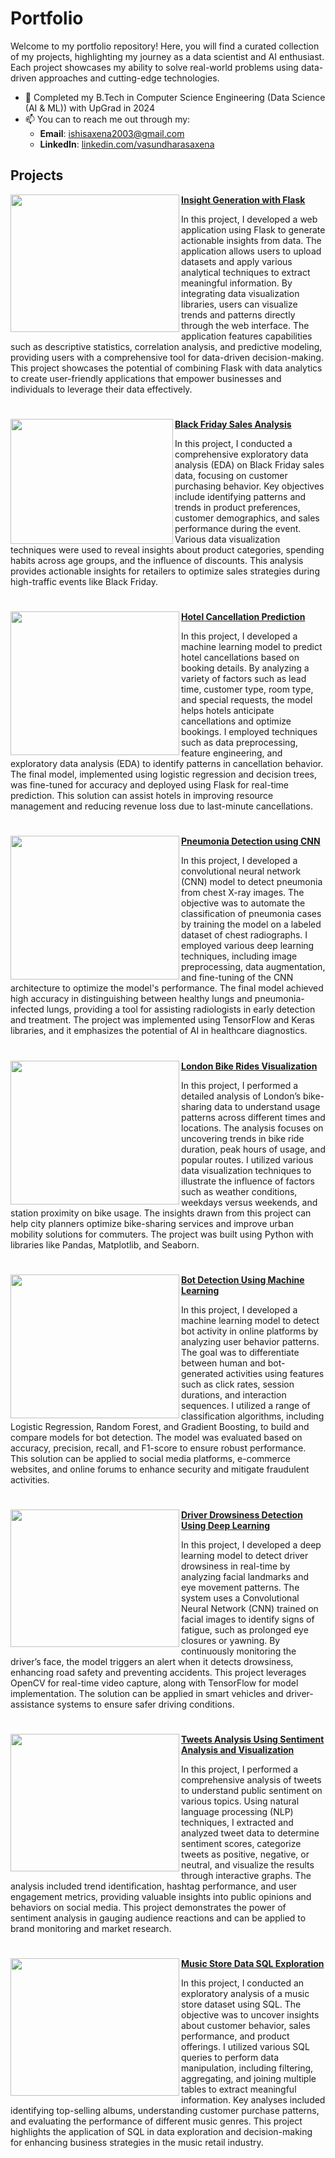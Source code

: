 # Portfolio
Welcome to my portfolio repository! Here, you will find a curated collection of my projects, highlighting my journey as a data scientist and AI enthusiast. Each project showcases my ability to solve real-world problems using data-driven approaches and cutting-edge technologies.

- 🔭 Completed my B.Tech in Computer Science Engineering (Data Science (AI & ML)) with UpGrad in 2024
- 📫 You can to reach me out through my:
  - **Email**: [ishisaxena2003@gmail.com](ishisaxena2003@gmail.com)
  - **LinkedIn**: [linkedin.com/vasundharasaxena](https://www.linkedin.com/in/vasundharasaxena/)


 ## Projects

<img align="left" width="270" height="220" src="https://miro.medium.com/v2/resize:fit:760/1*aD7PVPc6HgFU9JK0vYRRnA.jpeg"> **[Insight Generation with Flask](https://github.com/vasundharasaxena/insight_generation_flask)**

In this project, I developed a web application using Flask to generate actionable insights from data. The application allows users to upload datasets and apply various analytical techniques to extract meaningful information. By integrating data visualization libraries, users can visualize trends and patterns directly through the web interface. The application features capabilities such as descriptive statistics, correlation analysis, and predictive modeling, providing users with a comprehensive tool for data-driven decision-making. This project showcases the potential of combining Flask with data analytics to create user-friendly applications that empower businesses and individuals to leverage their data effectively.

#

<img align="left" width="260" height="200" src="https://www.sender.net/wp-content/uploads/2021/11/black-friday-email-templates-1024x658.png"> **[Black Friday Sales Analysis](https://github.com/vasundharasaxena/black-friday-sales)**

In this project, I conducted a comprehensive exploratory data analysis (EDA) on Black Friday sales data, focusing on customer purchasing behavior. Key objectives include identifying patterns and trends in product preferences, customer demographics, and sales performance during the event. Various data visualization techniques were used to reveal insights about product categories, spending habits across age groups, and the influence of discounts. This analysis provides actionable insights for retailers to optimize sales strategies during high-traffic events like Black Friday.

#

<img align="left" width="270" height="230" src="https://5.imimg.com/data5/SELLER/Default/2023/1/WU/UD/VW/10707605/domestic-hotel-booking-service-500x500.jpg"> **[Hotel Cancellation Prediction](https://github.com/vasundharasaxena/hotel-cancellation-prediction)**

In this project, I developed a machine learning model to predict hotel cancellations based on booking details. By analyzing a variety of factors such as lead time, customer type, room type, and special requests, the model helps hotels anticipate cancellations and optimize bookings. I employed techniques such as data preprocessing, feature engineering, and exploratory data analysis (EDA) to identify patterns in cancellation behavior. The final model, implemented using logistic regression and decision trees, was fine-tuned for accuracy and deployed using Flask for real-time prediction. This solution can assist hotels in improving resource management and reducing revenue loss due to last-minute cancellations.

#

<img align="left" width="270" height="230" src="https://miro.medium.com/v2/resize:fit:1400/format:webp/1*t2d0oXxbRZgY8l1JJXIRGg.jpeg"> **[Pneumonia Detection using CNN](https://github.com/vasundharasaxena/pneumonia_detection_cnn)**

In this project, I developed a convolutional neural network (CNN) model to detect pneumonia from chest X-ray images. The objective was to automate the classification of pneumonia cases by training the model on a labeled dataset of chest radiographs. I employed various deep learning techniques, including image preprocessing, data augmentation, and fine-tuning of the CNN architecture to optimize the model's performance. The final model achieved high accuracy in distinguishing between healthy lungs and pneumonia-infected lungs, providing a tool for assisting radiologists in early detection and treatment. The project was implemented using TensorFlow and Keras libraries, and it emphasizes the potential of AI in healthcare diagnostics.

#

<img align="left" width="270" height="230" src="https://miro.medium.com/v2/resize:fit:5090/1*PeK0AQROOHY6MzXztslotA.jpeg"> **[London Bike Rides Visualization](https://github.com/vasundharasaxena/LondonBikeRides)**

In this project, I performed a detailed analysis of London’s bike-sharing data to understand usage patterns across different times and locations. The analysis focuses on uncovering trends in bike ride duration, peak hours of usage, and popular routes. I utilized various data visualization techniques to illustrate the influence of factors such as weather conditions, weekdays versus weekends, and station proximity on bike usage. The insights drawn from this project can help city planners optimize bike-sharing services and improve urban mobility solutions for commuters. The project was built using Python with libraries like Pandas, Matplotlib, and Seaborn.

#

<img align="left" width="270" height="230" src="https://av-eks-lekhak.s3.amazonaws.com/media/__sized__/article_images/a1c45629-5ec9-49e4-a758-eb7ed3581eac_UAkHaml-thumbnail_webp-600x300.webp"> **[Bot Detection Using Machine Learning](https://github.com/vasundharasaxena/machine-learning-projects/tree/main/bot-detection-ml)**

In this project, I developed a machine learning model to detect bot activity in online platforms by analyzing user behavior patterns. The goal was to differentiate between human and bot-generated activities using features such as click rates, session durations, and interaction sequences. I utilized a range of classification algorithms, including Logistic Regression, Random Forest, and Gradient Boosting, to build and compare models for bot detection. The model was evaluated based on accuracy, precision, recall, and F1-score to ensure robust performance. This solution can be applied to social media platforms, e-commerce websites, and online forums to enhance security and mitigate fraudulent activities.

#

<img align="left" width="270" height="220" src="https://kajabi-storefronts-production.kajabi-cdn.com/kajabi-storefronts-production/file-uploads/blogs/22606/images/5481e13-3da0-b8e5-f87f-a5ff1b6da72c_eyeSight_-_Driver_Monitoring_Driver_Asleep_1.jpeg"> **[Driver Drowsiness Detection Using Deep Learning](https://github.com/vasundharasaxena/deep-learning-projects/tree/main/driver%20drowsiness%20detection)**

In this project, I developed a deep learning model to detect driver drowsiness in real-time by analyzing facial landmarks and eye movement patterns. The system uses a Convolutional Neural Network (CNN) trained on facial images to identify signs of fatigue, such as prolonged eye closures or yawning. By continuously monitoring the driver’s face, the model triggers an alert when it detects drowsiness, enhancing road safety and preventing accidents. This project leverages OpenCV for real-time video capture, along with TensorFlow for model implementation. The solution can be applied in smart vehicles and driver-assistance systems to ensure safer driving conditions.

#


<img align="left" width="270" height="220" src="https://media.licdn.com/dms/image/C5612AQERP5yD4Ov6Fw/article-cover_image-shrink_600_2000/0/1538479344425?e=2147483647&v=beta&t=XrgiRDFVFQnePttr8h0vAS5WG1ten02j5rXYgYCXO14"> **[Tweets Analysis Using Sentiment Analysis and Visualization](https://github.com/vasundharasaxena/TWEETS-ANALYSIS)**

In this project, I performed a comprehensive analysis of tweets to understand public sentiment on various topics. Using natural language processing (NLP) techniques, I extracted and analyzed tweet data to determine sentiment scores, categorize tweets as positive, negative, or neutral, and visualize the results through interactive graphs. The analysis included trend identification, hashtag performance, and user engagement metrics, providing valuable insights into public opinions and behaviors on social media. This project demonstrates the power of sentiment analysis in gauging audience reactions and can be applied to brand monitoring and market research.
#

<img align="left" width="270" height="220" src="https://www.shutterstock.com/image-photo/dubai-uae-18-april-2019-260nw-1379174549.jpg"> **[Music Store Data SQL Exploration](https://github.com/vasundharasaxena/music-store-data-sql-exploration)**

In this project, I conducted an exploratory analysis of a music store dataset using SQL. The objective was to uncover insights about customer behavior, sales performance, and product offerings. I utilized various SQL queries to perform data manipulation, including filtering, aggregating, and joining multiple tables to extract meaningful information. Key analyses included identifying top-selling albums, understanding customer purchase patterns, and evaluating the performance of different music genres. This project highlights the application of SQL in data exploration and decision-making for enhancing business strategies in the music retail industry.
